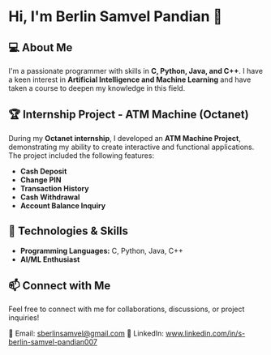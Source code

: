 # Hi, I'm Berlin Samvel Pandian 👋

## 💻 About Me
I'm a passionate programmer with skills in **C, Python, Java, and C++**. I have a keen interest in **Artificial Intelligence and Machine Learning** and have taken a course to deepen my knowledge in this field.

## 🏆 Internship Project - ATM Machine (Octanet)
During my **Octanet internship**, I developed an **ATM Machine Project**, demonstrating my ability to create interactive and functional applications. The project included the following features:
- **Cash Deposit**
- **Change PIN**
- **Transaction History**
- **Cash Withdrawal**
- **Account Balance Inquiry**

## 🔧 Technologies & Skills
- **Programming Languages:** C, Python, Java, C++
- **AI/ML Enthusiast**

## 📫 Connect with Me
Feel free to connect with me for collaborations, discussions, or project inquiries!

📩 Email: sberlinsamvel@gmail.com
💼 LinkedIn: www.linkedin.com/in/s-berlin-samvel-pandian007
